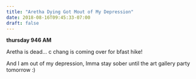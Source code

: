 ```yaml
---
title: "Aretha Dying Got Mout of My Depression"
date: 2018-08-16T09:45:33-07:00
draft: false
---
```


**thursday 946 AM**

Aretha is dead... c chang is coming over for bfast hike!

And I am out of my depression, Imma stay sober until the art gallery party tomorrow :)
